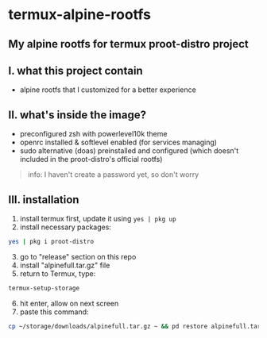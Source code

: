 # termux-alpine-rootfs
My alpine rootfs for termux proot-distro project
---
## I. what this project contain
- alpine rootfs that I customized for a better experience
## II. what's inside the image?
- preconfigured zsh with powerlevel10k theme
- openrc installed & softlevel enabled (for services managing)
- sudo alternative (doas) preinstalled and configured (which doesn't included in the proot-distro's official rootfs)
> info: I haven't create a password yet, so don't worry
## III. installation
1. install termux first, update it using `yes | pkg up`
2. install necessary packages:
```bash
yes | pkg i proot-distro
```
3. go to "release" section on this repo
4. install "alpinefull.tar.gz" file
5. return to Termux, type:
```bash
termux-setup-storage
```
6. hit enter, allow on next screen
7. paste this command:
```bash
cp ~/storage/downloads/alpinefull.tar.gz ~ && pd restore alpinefull.tar.gz && pd login alpine
```
